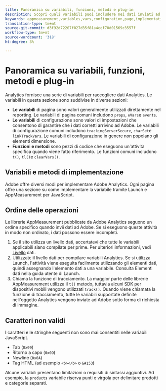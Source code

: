 ```yaml
---
title: Panoramica su variabili, funzioni, metodi e plug-in
description: Scopri quali variabili puoi includere nei dati inviati ad Adobe per migliorare la generazione dei rapporti.
keywords: appmeasurement,variables,vars,configuration,page,implementation
translation-type: tm+mt
source-git-commit: d3f92d72207f027d35f81a4ccf70d01569c3557f
workflow-type: tm+mt
source-wordcount: '318'
ht-degree: 3%

---
```



# Panoramica su variabili, funzioni, metodi e plug-in

 Analytics fornisce una serie di variabili per raccogliere  dati Analytics. Le variabili in questa sezione sono suddivise in diverse sezioni:

* **Le variabili** di pagina sono valori generalmente utilizzati direttamente nel reporting. Le variabili di pagina comuni includono `props`, `eVars`e `events`.
* **Le variabili** di configurazione sono valori di impostazioni che consentono di garantire che i dati corretti arrivino ad Adobe. Le variabili di configurazione comuni includono `trackingServerSecure`, `charSet`e `linkTrackVars`. Le variabili di configurazione in genere non popolano gli elementi dimensione.
* **Funzioni e metodi** sono pezzi di codice che eseguono un&#39;attività specifica quando viene fatto riferimento. Le funzioni comuni includono `t()`, `tl()`e `clearVars()`.

## Variabili e metodi di implementazione

Adobe offre diversi modi per implementare Adobe  Analytics. Ogni pagina offre una sezione su come implementare la variabile tramite Launch e AppMeasurement per JavaScript.

## Ordine delle operazioni

Le librerie AppMeasurement pubblicate da Adobe  Analytics seguono un ordine specifico quando invii dati ad Adobe. Se si eseguono queste attività in modo non ordinato, i dati possono essere incompleti.

1. Se il sito utilizza un livello dati, accertatevi che tutte le variabili applicabili siano compilate per prime. Per ulteriori informazioni, vedi [Livello](../prepare/data-layer.md) dati.
2. Utilizzate il livello dati per compilare  variabili Analytics. Se si utilizza Launch, l&#39;attività viene eseguita facilmente utilizzando gli elementi dati, quindi assegnando l&#39;elemento dati a una variabile. Consulta Elementi [](https://docs.adobe.com/content/help/it-IT/launch/using/reference/manage-resources/data-elements.html) dati nella guida utente di Launch.
3. Chiama la funzione di tracciamento. La maggior parte delle librerie AppMeasurement utilizza il `t()` metodo, tuttavia alcuni SDK per dispositivi mobili vengono utilizzati `track()`. Quando viene chiamata la funzione di tracciamento, tutte le variabili supportate definite nell&#39;oggetto Analytics  vengono inviate ad Adobe sotto forma di richiesta di immagine.

## Caratteri non validi

I caratteri e le stringhe seguenti non sono mai consentiti nelle variabili JavaScript.

* Tab (`0x09`)
* Ritorno a capo (`0x0D`)
* Newline (`0x0A`)
* Tag HTML (ad esempio `<b></b>` o `&#153`)

Alcune variabili presentano limitazioni o requisiti di sintassi aggiuntivi. Ad esempio, la `products` variabile riserva punti e virgola per delimitare prodotti e categorie separati.

